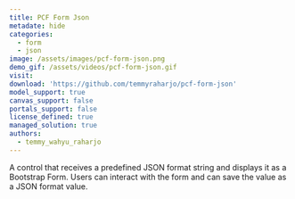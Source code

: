 ```yaml
---
title: PCF Form Json
metadate: hide
categories:
  - form
  - json
image: /assets/images/pcf-form-json.png
demo_gif: /assets/videos/pcf-form-json.gif
visit:
download: 'https://github.com/temmyraharjo/pcf-form-json'
model_support: true
canvas_support: false
portals_support: false
license_defined: true
managed_solution: true
authors:
  - temmy_wahyu_raharjo
---
```

A control that receives a predefined JSON format string and displays it as a Bootstrap Form. Users can interact with the form and can save the value as a JSON format value.